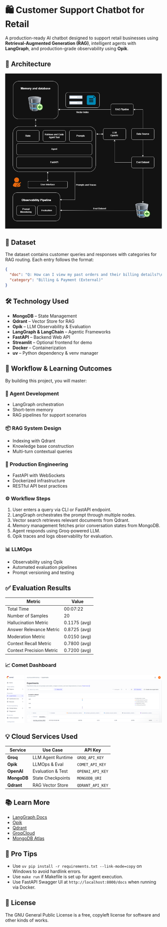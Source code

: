 # 🛍️ Customer Support Chatbot for Retail

A production-ready AI chatbot designed to support retail businesses using **Retrieval-Augmented Generation (RAG)**, intelligent agents with **LangGraph**, and production-grade observability using **Opik**.

## 🧠 Architecture

![](static\image.png)

## 📂 Dataset

The dataset contains customer queries and responses with categories for RAG routing. Each entry follows the format:

```json
{
  "doc": "Q: How can I view my past orders and their billing details?\nA1: You can view your past orders and their associated billing details by logging into your 'My Account' section on the Company ShopUNow website. Navigate to 'Order History' where each order will show its status, items, and billing summary.",
  "category": "Billing & Payment (External)"
}
```

## 🛠️ Technology Used

- **MongoDB** – State Management
- **Qdrant** – Vector Store for RAG
- **Opik** – LLM Observability & Evaluation
- **LangGraph & LangChain** – Agentic Frameworks
- **FastAPI** – Backend Web API
- **Streamlit** – Optional frontend for demo
- **Docker** – Containerization
- **uv** – Python dependency & venv manager

## 🔄 Workflow & Learning Outcomes

By building this project, you will master:

### 🔧 Agent Development
- LangGraph orchestration
- Short-term memory
- RAG pipelines for support scenarios

### 📦 RAG System Design
- Indexing with Qdrant
- Knowledge base construction
- Multi-turn contextual queries

### 🚀 Production Engineering
- FastAPI with WebSockets
- Dockerized infrastructure
- RESTful API best practices

### ⚙️ Workflow Steps
1. User enters a query via CLI or FastAPI endpoint.
2. LangGraph orchestrates the prompt through multiple nodes.
3. Vector search retrieves relevant documents from Qdrant.
4. Memory management fetches prior conversation states from MongoDB.
5. Agent responds using Groq-powered LLM.
6. Opik traces and logs observability for evaluation.

### 📊 LLMOps
- Observability using Opik
- Automated evaluation pipelines
- Prompt versioning and testing


## ✅ Evaluation Results

| Metric                    | Value        |
|---------------------------|--------------|
| Total Time                | 00:07:22     |
| Number of Samples         | 20           |
| Hallucination Metric      | 0.1175 (avg) |
| Answer Relevance Metric   | 0.8725 (avg) |
| Moderation Metric         | 0.0150 (avg) |
| Context Recall Metric     | 0.7800 (avg) |
| Context Precision Metric  | 0.7200 (avg) |

### 📈 Comet Dashboard

![Evaluation Result](static/Evaluation.png)

## 💡 Cloud Services Used

| Service       | Use Case           | API Key              |
|---------------|--------------------|-----------------------|
| **Groq**      | LLM Agent Runtime  | `GROQ_API_KEY`        |
| **Opik**      | LLMOps & Eval      | `COMET_API_KEY`       |
| **OpenAI**    | Evaluation & Test  | `OPENAI_API_KEY`      |
| **MongoDB**   | State Checkpoints  | `MONGODB_URI`         |
| **Qdrant**    | RAG Vector Store   | `QDRANT_API_KEY`      |

## 📚 Learn More

- [LangGraph Docs](https://docs.langgraph.org/)
- [Opik](https://www.comet.com/opik/)
- [Qdrant](https://qdrant.tech/)
- [GroqCloud](https://console.groq.com/)
- [MongoDB Atlas](https://www.mongodb.com/atlas)

## 📌 Pro Tips

- Use `uv pip install -r requirements.txt --link-mode=copy` on Windows to avoid hardlink errors.
- Use `make run` if Makefile is set up for agent execution.
- Use FastAPI Swagger UI at `http://localhost:8000/docs` when running via Docker.

## 🧾 License

The GNU General Public License is a free, copyleft license for
software and other kinds of works.

